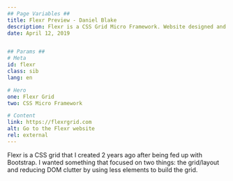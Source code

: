 ```yaml
---
## Page Variables ##
title: Flexr Preview - Daniel Blake
description: Flexr is a CSS Grid Micro Framework. Website designed and developed by Daniel Blake.
date: April 12, 2019


## Params ##
# Meta
id: flexr
class: sib
lang: en

# Hero
one: Flexr Grid
two: CSS Micro Framework

# Content
link: https://flexrgrid.com
alt: Go to the Flexr website
rel: external
---
```


Flexr is a CSS grid that I created 2 years ago after being fed up with Bootstrap. I wanted something that focused on two things: the grid/layout and reducing DOM clutter by using less elements to build the grid.
